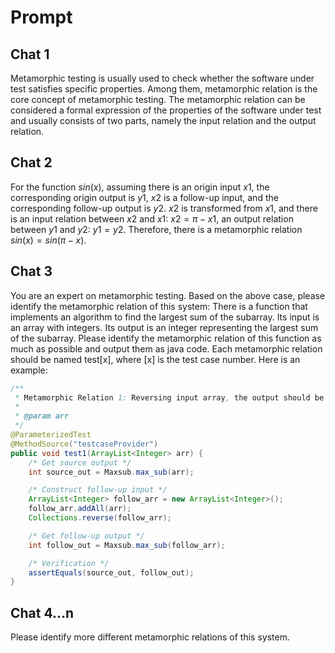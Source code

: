 # Prompt

## Chat 1

Metamorphic testing is usually used to check whether the software under test satisfies specific properties. Among them, metamorphic relation is the core concept of metamorphic testing. The metamorphic relation can be considered a formal expression of the properties of the software under test and usually consists of two parts, namely the input relation and the output relation.

## Chat 2

For the function $sin(x)$, assuming there is an origin input $x1$, the corresponding origin output is $y1$, $x2$ is a follow-up input, and the corresponding follow-up output is $y2$. $x2$ is transformed from $x1$, and there is an input relation between $x2$ and $x1$: $x2=\pi-x1$, an output relation between $y1$ and $y2$: $y1=y2$. Therefore, there is a metamorphic relation $sin(x)=sin(\pi-x)$.

## Chat 3

You are an expert on metamorphic testing. Based on the above case, please identify the metamorphic relation of this system: There is a function that implements an algorithm to find the largest sum of the subarray. Its input is an array with integers. Its output is an integer representing the largest sum of the subarray. Please identify the metamorphic relation of this function as much as possible and output them as java code. Each metamorphic relation should be named test[x], where [x] is the test case number. Here is an example:

```java
/**
 * Metamorphic Relation 1: Reversing input array, the output should be same.
 *
 * @param arr
 */
@ParameterizedTest
@MethodSource("testcaseProvider")
public void test1(ArrayList<Integer> arr) {
    /* Get source output */
    int source_out = Maxsub.max_sub(arr);

    /* Construct follow-up input */
    ArrayList<Integer> follow_arr = new ArrayList<Integer>();
    follow_arr.addAll(arr);
    Collections.reverse(follow_arr);

    /* Get follow-up output */
    int follow_out = Maxsub.max_sub(follow_arr);

    /* Verification */
    assertEquals(source_out, follow_out);
}
```

## Chat 4...n

Please identify more different metamorphic relations of this system.
